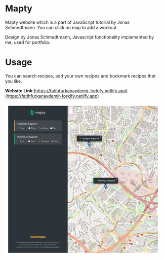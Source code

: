 # Mapty

Mapty website which is a part of JavaScript tutorial by Jonas Schmedtmann. You can click on map to add a workout.

Design by Jonas Schmedtmann, Javascript functionality implemented by me, used for portfolio.

# Usage
You can search recipes, add your own recipes and bookmark recipes that you like.

**Website Link:**[https://fatihfurkanaydemir-forkify.netlify.app](https://fatihfurkanaydemir-forkify.netlify.app)

![](https://github.com/fatihfurkanaydemir/javascript-mapty/blob/master/page.png)
